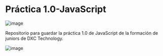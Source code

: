 # Práctica 1.0-JavaScript

![image](https://user-images.githubusercontent.com/127318967/224695438-f6f2e487-c408-4fb3-9d12-c04615f3447c.png)

Repositorio para guardar la práctica 1.0 de JavaScript de la formación de juniors de DXC Technology.

![image](https://user-images.githubusercontent.com/127318967/224695645-11ed4973-5169-402a-8606-3ebd00ebf2a9.png)
